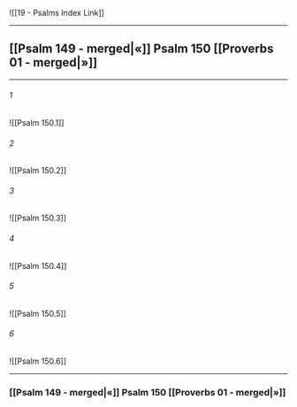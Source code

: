 ![[19 - Psalms Index Link]]

---
##  [[Psalm 149 - merged|«]] Psalm 150 [[Proverbs 01 - merged|»]]

---

###### 1
![[Psalm 150.1]] 

###### 2
![[Psalm 150.2]] 

###### 3
![[Psalm 150.3]] 

###### 4
![[Psalm 150.4]]

###### 5 
![[Psalm 150.5]] 

###### 6
![[Psalm 150.6]] 


---
###  [[Psalm 149 - merged|«]] Psalm 150 [[Proverbs 01 - merged|»]]